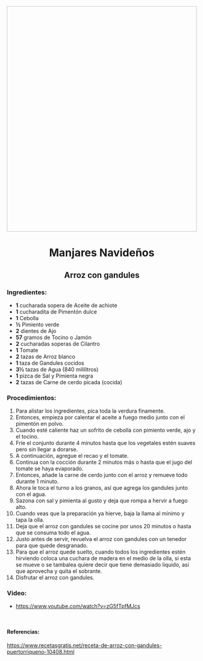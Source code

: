 <div align="center">

<img scr="http://3.bp.blogspot.com/-EDRVlI1t0zY/UMjLN4IAcrI/AAAAAAAACzU/tymqQeCnKDk/s1600/IMG_7804.jpg" width="800" height="598" />

# Manjares Navideños
## Arroz con gandules
</div>  
  
### Ingredientes: 
- **1** cucharada sopera de Aceite de achiote
- **1** cucharadita de Pimentón dulce
- **1** Cebolla
- **½** Pimiento verde
- **2** dientes de Ajo
- **57** gramos de Tocino o Jamón
- **2** cucharadas soperas de Cilantro
- **1** Tomate
- **2** tazas de Arroz blanco
- **1** taza de Gandules cocidos
- **3½** tazas de Agua (840 mililitros)
- **1** pizca de Sal y Pimienta negra
- **2** tazas de Carne de cerdo picada (cocida)


### Procedimientos:
1. Para alistar los ingredientes, pica toda la verdura finamente.
2. Entonces, empieza por calentar el aceite a fuego medio junto con el pimentón en polvo.
3. Cuando esté caliente haz un sofrito de cebolla con pimiento verde, ajo y el tocino.
4. Fríe el conjunto durante 4 minutos hasta que los vegetales estén suaves pero sin llegar a dorarse.
5. A continuación, agregue el recao y el tomate.
6. Continua con la cocción durante 2 minutos más o hasta que el jugo del tomate se haya evaporado.
7. Entonces, añade la carne de cerdo junto con el arroz y remueve todo durante 1 minuto.
8. Ahora le toca el turno a los granos, así que agrega los gandules junto con el agua.
9. Sazona con sal y pimienta al gusto y deja que rompa a hervir a fuego alto.
10. Cuando veas que la preparación ya hierve, baja la llama al mínimo y tapa la olla.
11. Deja que el arroz con gandules se cocine por unos 20 minutos o hasta que se consuma todo el agua.
12. Justo antes de servir, revuelva el arroz con gandules con un tenedor para que quede desgranado.
13. Para que el arroz quede suelto, cuando todos los ingredientes estén hirviendo coloca una cuchara de madera en el medio de la olla, si esta se mueve o se tambalea quiere decir que tiene demasiado liquido, así que aprovecha y quita el sobrante.
14. Disfrutar el arroz con gandules.

### Video:
- https://www.youtube.com/watch?v=zG5fTpfMJcs

<br>

#### Referencias:
https://www.recetasgratis.net/receta-de-arroz-con-gandules-puertorriqueno-10408.html
